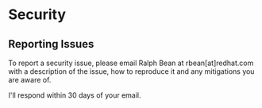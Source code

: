 # Security

## Reporting Issues

To report a security issue, please email Ralph Bean at rbean\[at\]redhat.com with a description of the issue, how to reproduce it and any mitigations you are aware of.

I'll respond within 30 days of your email.
